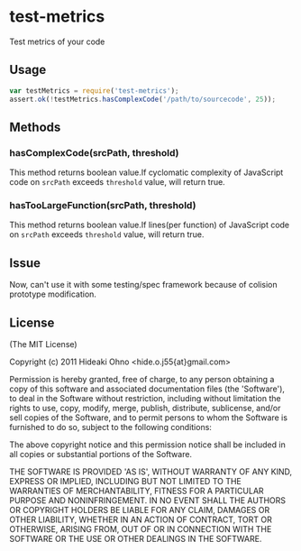 
# test-metrics

  Test metrics of your code
  
## Usage

```javascript
var testMetrics = require('test-metrics');
assert.ok(!testMetrics.hasComplexCode('/path/to/sourcecode', 25));
```

## Methods

### hasComplexCode(srcPath, threshold)

This method returns boolean value.If cyclomatic complexity of JavaScript code 
on `srcPath` exceeds `threshold` value, will return true.

### hasTooLargeFunction(srcPath, threshold)

This method returns boolean value.If lines(per function) of JavaScript code 
on `srcPath` exceeds `threshold` value, will return true.

## Issue

Now, can't use it with some testing/spec framework because of colision prototype modification.

## License 

(The MIT License)

Copyright (c) 2011 Hideaki Ohno &lt;hide.o.j55{at}gmail.com&gt;

Permission is hereby granted, free of charge, to any person obtaining
a copy of this software and associated documentation files (the
'Software'), to deal in the Software without restriction, including
without limitation the rights to use, copy, modify, merge, publish,
distribute, sublicense, and/or sell copies of the Software, and to
permit persons to whom the Software is furnished to do so, subject to
the following conditions:

The above copyright notice and this permission notice shall be
included in all copies or substantial portions of the Software.

THE SOFTWARE IS PROVIDED 'AS IS', WITHOUT WARRANTY OF ANY KIND,
EXPRESS OR IMPLIED, INCLUDING BUT NOT LIMITED TO THE WARRANTIES OF
MERCHANTABILITY, FITNESS FOR A PARTICULAR PURPOSE AND NONINFRINGEMENT.
IN NO EVENT SHALL THE AUTHORS OR COPYRIGHT HOLDERS BE LIABLE FOR ANY
CLAIM, DAMAGES OR OTHER LIABILITY, WHETHER IN AN ACTION OF CONTRACT,
TORT OR OTHERWISE, ARISING FROM, OUT OF OR IN CONNECTION WITH THE
SOFTWARE OR THE USE OR OTHER DEALINGS IN THE SOFTWARE.